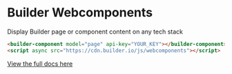 # Builder Webcomponents

Display Builder page or component content on any tech stack

```html
<builder-component model="page" api-key="YOUR_KEY"></builder-component>
<script async src="https://cdn.builder.io/js/webcomponents"></script>
```

[View the full docs here](https://www.builder.io/c/docs/webcomponents-api)
